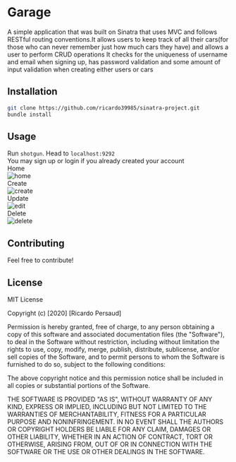 

# Garage
A simple application that was built on Sinatra that uses MVC and follows RESTful routing conventions.It allows users to keep track of all their cars(for those who can never remember just how much cars they have) and allows a user to perform CRUD operations
It checks for the uniqueness of username and email when signing up, has password validation and some amount of input validation when creating either users or cars 

## Installation
```bash
git clone https://github.com/ricardo39985/sinatra-project.git  
bundle install
```
## Usage
Run `shotgun`.
Head to `localhost:9292`  
You may sign up or login if you already created your account  
Home  
![home](https://user-images.githubusercontent.com/56775968/75082855-ac1b4880-54e3-11ea-96b1-e1ea77ea5360.png)  
Create  
![create](https://user-images.githubusercontent.com/56775968/75082860-b0476600-54e3-11ea-8bee-37378a1e13ee.png)  
Update  
![edit](https://user-images.githubusercontent.com/56775968/75082867-b5a4b080-54e3-11ea-8885-75f3ed16dd9e.png)  
Delete  
![delete](https://user-images.githubusercontent.com/56775968/75082870-b9383780-54e3-11ea-8658-e535a73fa3d5.png)  
## Contributing
Feel free to contribute!  
## License  
MIT License

Copyright (c) [2020] [Ricardo Persaud]

Permission is hereby granted, free of charge, to any person obtaining a copy
of this software and associated documentation files (the "Software"), to deal
in the Software without restriction, including without limitation the rights
to use, copy, modify, merge, publish, distribute, sublicense, and/or sell
copies of the Software, and to permit persons to whom the Software is
furnished to do so, subject to the following conditions:

The above copyright notice and this permission notice shall be included in all
copies or substantial portions of the Software.

THE SOFTWARE IS PROVIDED "AS IS", WITHOUT WARRANTY OF ANY KIND, EXPRESS OR
IMPLIED, INCLUDING BUT NOT LIMITED TO THE WARRANTIES OF MERCHANTABILITY,
FITNESS FOR A PARTICULAR PURPOSE AND NONINFRINGEMENT. IN NO EVENT SHALL THE
AUTHORS OR COPYRIGHT HOLDERS BE LIABLE FOR ANY CLAIM, DAMAGES OR OTHER
LIABILITY, WHETHER IN AN ACTION OF CONTRACT, TORT OR OTHERWISE, ARISING FROM,
OUT OF OR IN CONNECTION WITH THE SOFTWARE OR THE USE OR OTHER DEALINGS IN THE
SOFTWARE.




